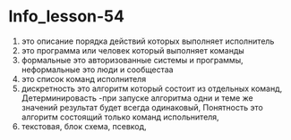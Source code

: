 # Info_lesson-54
1. это описание порядка действий которых выполняет исполнитель
2. это программа или человек который выполняет команды
3. формальные это авторизованные системы и программы, неформальные это люди и сообщестаа
4. это список команд исполнителя
5. дискретность это алгоритм который состоит из отдельных команд, Детерминировасть -при запуске алгоритма одни и теме же значений результат будет всегда одинаковый, Понятность это алгоритм состоящий только команд испольнителя,
6. текстовая, блок схема, псевкод, 
